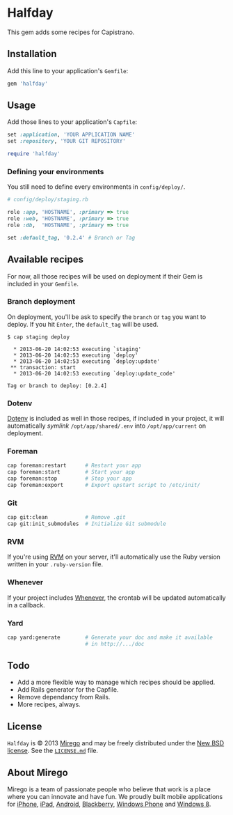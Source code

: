 # Halfday

This gem adds some recipes for Capistrano.

## Installation

Add this line to your application's `Gemfile`:

```ruby
gem 'halfday'
```

## Usage

Add those lines to your application's `Capfile`:

```ruby
set :application, 'YOUR APPLICATION NAME'
set :repository, 'YOUR GIT REPOSITORY'

require 'halfday'
```

### Defining your environments

You still need to define every environments in `config/deploy/`.

```ruby
# config/deploy/staging.rb

role :app, 'HOSTNAME', :primary => true
role :web, 'HOSTNAME', :primary => true
role :db,  'HOSTNAME', :primary => true

set :default_tag, '0.2.4' # Branch or Tag
```

## Available recipes

For now, all those recipes will be used on deployment if their Gem is included in your `Gemfile`.

### Branch deployment

On deployment, you'll be ask to specify the `branch` or `tag` you want to deploy. If you hit `Enter`, the `default_tag` will be used.

```
$ cap staging deploy

  * 2013-06-20 14:02:53 executing `staging'                
  * 2013-06-20 14:02:53 executing `deploy'            
  * 2013-06-20 14:02:53 executing `deploy:update'     
 ** transaction: start                                
  * 2013-06-20 14:02:53 executing `deploy:update_code'
  
Tag or branch to deploy: [0.2.4]    
```

### Dotenv

[Dotenv](https://github.com/bkeepers/dotenv) is included as well in those recipes, if included in your project, it will automatically *symlink* `/opt/app/shared/.env` into `/opt/app/current` on deployment.

### Foreman

```bash
cap foreman:restart      # Restart your app
cap foreman:start        # Start your app
cap foreman:stop         # Stop your app
cap foreman:export       # Export upstart script to /etc/init/
```

### Git

```bash
cap git:clean            # Remove .git
cap git:init_submodules  # Initialize Git submodule
```

### RVM

If you're using [RVM](https://rvm.io/) on your server, it'll automatically use the Ruby version written in your `.ruby-version` file.

### Whenever

If your project includes [Whenever](https://github.com/javan/whenever), the crontab will be updated automatically in a callback.

### Yard

```bash
cap yard:generate        # Generate your doc and make it available
                         # in http://.../doc
```

## Todo

* Add a more flexible way to manage which recipes should be applied.
* Add Rails generator for the Capfile.
* Remove dependancy from Rails.
* More recipes, always.

## License

`Halfday` is © 2013 [Mirego](http://www.mirego.com) and may be freely distributed under the [New BSD license](http://opensource.org/licenses/BSD-3-Clause).  See the [`LICENSE.md`](https://github.com/mirego/active_model_serializers_validator/blob/master/LICENSE.md) file.

## About Mirego

Mirego is a team of passionate people who believe that work is a place where you can innovate and have fun.
We proudly built mobile applications for
[iPhone](http://mirego.com/en/iphone-app-development/ "iPhone application development"),
[iPad](http://mirego.com/en/ipad-app-development/ "iPad application development"),
[Android](http://mirego.com/en/android-app-development/ "Android application development"),
[Blackberry](http://mirego.com/en/blackberry-app-development/ "Blackberry application development"),
[Windows Phone](http://mirego.com/en/windows-phone-app-development/ "Windows Phone application development") and
[Windows 8](http://mirego.com/en/windows-8-app-development/ "Windows 8 application development").

